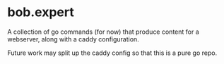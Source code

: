 # bob.expert
A collection of go commands (for now) that produce content for a webserver, along with a caddy configuration.

Future work may split up the caddy config so that this is a pure go repo.
